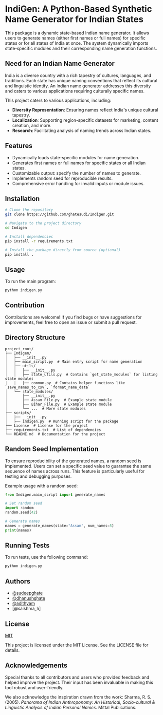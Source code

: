 
# IndiGen: A Python-Based Synthetic Name Generator for Indian States

This package is a dynamic state-based Indian name generator. It allows users to generate names (either first names or full names) for specific states or for all states of India at once. The system dynamically imports state-specific modules and their corresponding name generation functions.

## Need for an Indian Name Generator
India is a diverse country with a rich tapestry of cultures, languages, and traditions. Each state has unique naming conventions that reflect its cultural and linguistic identity. An Indian name generator addresses this diversity and caters to various applications requiring culturally specific names.

This project caters to various applications, including:

- **Diversity Representation**: Ensuring names reflect India's unique cultural tapestry.
- **Localization**: Supporting region-specific datasets for marketing, content creation, and more.
- **Research**: Facilitating analysis of naming trends across Indian states.

## Features

- Dynamically loads state-specific modules for name generation.
- Generates first names or full names for specific states or all Indian states.
- Customizable output: specify the number of names to generate.
- Implements random seed for reproducible results.
- Comprehensive error handling for invalid inputs or module issues.

## Installation

```bash
# Clone the repository
git clone https://github.com/ghatesudi/Indigen.git

# Navigate to the project directory
cd Indigen

# Install dependencies
pip install -r requirements.txt

# Install the package directly from source (optional)
pip install .
```

## Usage

To run the main program:

```bash
python indigen.py
```

## Contribution

Contributions are welcome! If you find bugs or have suggestions for improvements, feel free to open an issue or submit a pull request.

## Directory Structure

```plaintext
project_root/
├── Indigen/
│   ├── __init__.py
│   ├── main_script.py  # Main entry script for name generation
│   ├── utils/
│   │   ├── __init__.py
│   │   ├── state_utils.py  # Contains `get_state_modules` for listing state modules
│   │   ├── common.py  # Contains helper functions like `save_names_to_csv`, `format_name_data`
│   └── state_modules/
│       ├── __init__.py
│       ├── Assam_File.py  # Example state module
│       ├── Bihar_File.py  # Example state module
│       └── ...  # More state modules
├── scripts/
│   ├── __init__.py
│   ├── indigen.py  # Running script for the package
├── License  # License for the project
├── requirements.txt  # List of dependencies
└── README.md  # Documentation for the project
```

## Random Seed Implementation

To ensure reproducibility of the generated names, a random seed is implemented. Users can set a specific seed value to guarantee the same sequence of names across runs. This feature is particularly useful for testing and debugging purposes.

Example usage with a random seed:

```python
from Indigen.main_script import generate_names

# Set random seed
import random
random.seed(42)

# Generate names
names = generate_names(state="Assam", num_names=5)
print(names)
```

## Running Tests

To run tests, use the following command:

```bash
python indigen.py
```

## Authors

- [@sudeepghate](https://github.com/ghatesudi/)
- [@dhanushghate](https://github.com/ddhanush)
- [@adithyam](https://github.com/adithyammathrushree)
- [@saishma_h]

## License

[MIT](https://github.com/ghatesudi/Indigen/blob/main/LICENSE)

This project is licensed under the MIT License. See the LICENSE file for details.

## Acknowledgements

Special thanks to all contributors and users who provided feedback and helped improve the project. Their input has been invaluable in making this tool robust and user-friendly. 

We also acknowledge the inspiration drawn from the work: Sharma, R. S. (2005). *Panorama of Indian Anthroponomy: An Historical, Socio-cultural & Linguistic Analysis of Indian Personal Names*. Mittal Publications.
